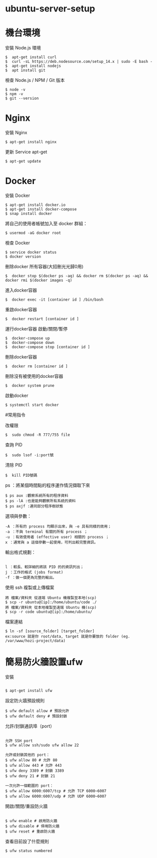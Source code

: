 # ubuntu-server-setup

# 機台環境

安裝 Node.js 環境

```
$  apt-get install curl
$  curl -sL https://deb.nodesource.com/setup_14.x | sudo -E bash -
$  apt-get install nodejs
$  apt install git
```

檢查 Node.js / NPM / Git 版本

```
$ node -v
$ npm -v
$ git --version
```

# Nginx

安裝 Nginx

```
$ apt-get install nginx
```

更新 Service apt-get
```
$ apt-get update
```


# Docker

安裝 Docker
```
$ apt-get install docker.io
$ apt-get install docker-compose
$ snap install docker 
```
將自己的使用者帳號加入至 docker 群組：
```
$ usermod -aG docker root

```

檢查 Docker
```
$ service docker status
$ docker version
```

刪除docker 所有容器(大招刪光光歸0用)
```
$  docker stop $(docker ps -aq) && docker rm $(docker ps -aq) && docker rmi $(docker images -q)
```

進入docker容器
```
$  docker exec -it [container id ] /bin/bash
```

重啟docker容器
```
$  docker restart [container id ]
```

運行docker容器 啟動/關閉/暫停
```
$  docker-compose up
$  docker-compose down
$  docker-compose stop [container id ]
```

刪除docker容器
```
$  docker rm [container id ]
```

刪除沒有被使用的docker容器
```
$  docker system prune
```

啟動docker
```
$ systemctl start docker
```

#常用指令

改權限
```
$  sudo chmod -R 777/755 file
```


查詢 PID
```
$  sudo lsof -i:port號
```

清除 PID
```
$  kill PID號碼
```



ps ：將某個時間點的程序運作情況擷取下來

```
$ ps aux :觀察系統所有的程序資料 
$ ps -lA :也是能夠觀察所有系統的資料
$ ps axjf :連同部分程序樹狀態
```

選項與參數：

```
-A ：所有的 process 均顯示出來，與 -e 具有同樣的效用；
-a ：不與 terminal 有關的所有 process ；
-u ：有效使用者 (effective user) 相關的 process ；
x ：通常與 a 這個參數一起使用，可列出較完整資訊。
```

輸出格式規劃：
```

l ：較長、較詳細的將該 PID 的的資訊列出；
j ：工作的格式 (jobs format)
-f ：做一個更為完整的輸出。
```

使用 ssh 複製或上傳檔案

```
將 檔案/資料夾 從遠端 Ubuntu 機複製至本地(scp)
$ scp -r ubuntu@[ip]:/home/ubuntu/code ./
將 檔案/資料夾 從本地複製至遠端 Ubuntu 機(scp)
$ scp -r code ubuntu@[ip]:/home/ubuntu/
```

檔案連結

```
$ ln -sf [source_folder] [target_folder]
ex:source 就是你 root/data, target 就是你要放的 folder (eg. /var/www/hozi-project/data)

```


# 簡易防火牆設置ufw


安裝

```

$ apt-get install ufw

```

設定防火牆預設規則

```
$ ufw default allow # 預設允許
$ ufw default deny # 預設封鎖

```

允許/封鎖通訊埠（port）

```

允許 SSH port
$ ufw allow ssh/sudo ufw allow 22

允許或封鎖其他的 port：
$ ufw allow 80 # 允許 80
$ ufw allow 443 # 允許 443
$ ufw deny 3389 # 封鎖 3389
$ ufw deny 21 # 封鎖 21

一次允許一個範圍的 port：
$ ufw allow 6000:6007/tcp # 允許 TCP 6000~6007
$ ufw allow 6000:6007/udp # 允許 UDP 6000~6007
```

開啟/關閉/重設防火牆

```

$ ufw enable # 啟用防火牆
$ ufw disable # 停用防火牆
$ ufw reset # 重啟防火牆

```

查看目前設了什麼規則

```
$ ufw status numbered

```


